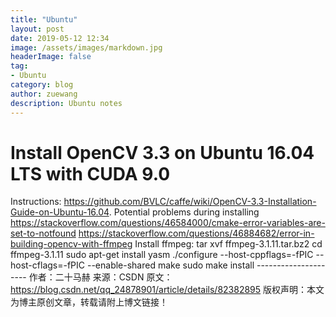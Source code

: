 ```yaml
---
title: "Ubuntu"
layout: post
date: 2019-05-12 12:34
image: /assets/images/markdown.jpg
headerImage: false
tag:
- Ubuntu
category: blog
author: zuewang
description: Ubuntu notes
---
```


# Install OpenCV 3.3 on Ubuntu 16.04 LTS with CUDA 9.0

Instructions: https://github.com/BVLC/caffe/wiki/OpenCV-3.3-Installation-Guide-on-Ubuntu-16.04.
Potential problems during installing
https://stackoverflow.com/questions/46584000/cmake-error-variables-are-set-to-notfound
https://stackoverflow.com/questions/46884682/error-in-building-opencv-with-ffmpeg
Install ffmpeg:
tar xvf ffmpeg-3.1.11.tar.bz2 cd ffmpeg-3.1.11 sudo apt-get install yasm ./configure --host-cppflags=-fPIC --host-cflags=-fPIC --enable-shared make sudo make install --------------------- 作者：二十马赫 来源：CSDN 原文：https://blog.csdn.net/qq_24878901/article/details/82382895 版权声明：本文为博主原创文章，转载请附上博文链接！
